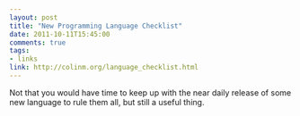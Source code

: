 ```yaml
---
layout: post
title: "New Programming Language Checklist"
date: 2011-10-11T15:45:00
comments: true
tags:
- links
link: http://colinm.org/language_checklist.html
---
```

Not that you would have time to keep up with the near daily release of
some new language to rule them all, but still a useful thing.
